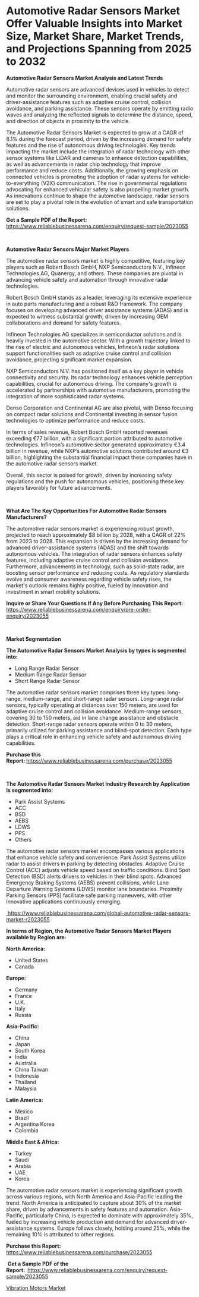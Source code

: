 <p><h1>Automotive Radar Sensors Market Offer Valuable Insights into Market Size, Market Share, Market Trends, and Projections Spanning from 2025 to 2032</h1></p><p><strong>Automotive Radar Sensors Market Analysis and Latest Trends</strong></p>
<p><p>Automotive radar sensors are advanced devices used in vehicles to detect and monitor the surrounding environment, enabling crucial safety and driver-assistance features such as adaptive cruise control, collision avoidance, and parking assistance. These sensors operate by emitting radio waves and analyzing the reflected signals to determine the distance, speed, and direction of objects in proximity to the vehicle.</p><p>The Automotive Radar Sensors Market is expected to grow at a CAGR of 8.1% during the forecast period, driven by the increasing demand for safety features and the rise of autonomous driving technologies. Key trends impacting the market include the integration of radar technology with other sensor systems like LiDAR and cameras to enhance detection capabilities, as well as advancements in radar chip technology that improve performance and reduce costs. Additionally, the growing emphasis on connected vehicles is promoting the adoption of radar systems for vehicle-to-everything (V2X) communication. The rise in governmental regulations advocating for enhanced vehicular safety is also propelling market growth. As innovations continue to shape the automotive landscape, radar sensors are set to play a pivotal role in the evolution of smart and safe transportation solutions.</p></p>
<p><strong>Get a Sample PDF of the Report:&nbsp;</strong> <a href="https://www.reliablebusinessarena.com/enquiry/request-sample/2023055?utm_campaign=2264&utm_medium=2&utm_source=Github&utm_content=ia&utm_term=10022025&utm_id=automotive-radar-sensors">https://www.reliablebusinessarena.com/enquiry/request-sample/2023055</a></p>
<p>&nbsp;</p>
<p><strong>Automotive Radar Sensors Major Market Players</strong></p>
<p><p>The automotive radar sensors market is highly competitive, featuring key players such as Robert Bosch GmbH, NXP Semiconductors N.V., Infineon Technologies AG, Quanergy, and others. These companies are pivotal in advancing vehicle safety and automation through innovative radar technologies.</p><p>Robert Bosch GmbH stands as a leader, leveraging its extensive experience in auto parts manufacturing and a robust R&D framework. The company focuses on developing advanced driver assistance systems (ADAS) and is expected to witness substantial growth, driven by increasing OEM collaborations and demand for safety features.</p><p>Infineon Technologies AG specializes in semiconductor solutions and is heavily invested in the automotive sector. With a growth trajectory linked to the rise of electric and autonomous vehicles, Infineon’s radar solutions support functionalities such as adaptive cruise control and collision avoidance, projecting significant market expansion.</p><p>NXP Semiconductors N.V. has positioned itself as a key player in vehicle connectivity and security. Its radar technology enhances vehicle perception capabilities, crucial for autonomous driving. The company's growth is accelerated by partnerships with automotive manufacturers, promoting the integration of more sophisticated radar systems.</p><p>Denso Corporation and Continental AG are also pivotal, with Denso focusing on compact radar solutions and Continental investing in sensor fusion technologies to optimize performance and reduce costs. </p><p>In terms of sales revenue, Robert Bosch GmbH reported revenues exceeding €77 billion, with a significant portion attributed to automotive technologies. Infineon’s automotive sector generated approximately €3.4 billion in revenue, while NXP’s automotive solutions contributed around €3 billion, highlighting the substantial financial impact these companies have in the automotive radar sensors market.</p><p>Overall, this sector is poised for growth, driven by increasing safety regulations and the push for autonomous vehicles, positioning these key players favorably for future advancements.</p></p>
<p>&nbsp;</p>
<p><strong>What Are The Key Opportunities For Automotive Radar Sensors Manufacturers?</strong></p>
<p><p>The automotive radar sensors market is experiencing robust growth, projected to reach approximately $8 billion by 2028, with a CAGR of 22% from 2023 to 2028. This expansion is driven by the increasing demand for advanced driver-assistance systems (ADAS) and the shift towards autonomous vehicles. The integration of radar sensors enhances safety features, including adaptive cruise control and collision avoidance. Furthermore, advancements in technology, such as solid-state radar, are boosting sensor performance and reducing costs. As regulatory standards evolve and consumer awareness regarding vehicle safety rises, the market's outlook remains highly positive, fueled by innovation and investment in smart mobility solutions.</p></p>
<p><strong>Inquire or Share Your Questions If Any Before Purchasing This Report:</strong> <a href="https://www.reliablebusinessarena.com/enquiry/pre-order-enquiry/2023055?utm_campaign=2264&utm_medium=2&utm_source=Github&utm_content=ia&utm_term=10022025&utm_id=automotive-radar-sensors">https://www.reliablebusinessarena.com/enquiry/pre-order-enquiry/2023055</a></p>
<p>&nbsp;</p>
<p><strong>Market Segmentation</strong></p>
<p><strong>The Automotive Radar Sensors Market Analysis by types is segmented into:</strong></p>
<p><ul><li>Long Range Radar Sensor</li><li>Medium Range Radar Sensor</li><li>Short Range Radar Sensor</li></ul></p>
<p><p>The automotive radar sensors market comprises three key types: long-range, medium-range, and short-range radar sensors. Long-range radar sensors, typically operating at distances over 150 meters, are used for adaptive cruise control and collision avoidance. Medium-range sensors, covering 30 to 150 meters, aid in lane change assistance and obstacle detection. Short-range radar sensors operate within 0 to 30 meters, primarily utilized for parking assistance and blind-spot detection. Each type plays a critical role in enhancing vehicle safety and autonomous driving capabilities.</p></p>
<p><strong>Purchase this Report:&nbsp;</strong><a href="https://www.reliablebusinessarena.com/purchase/2023055?utm_campaign=2264&utm_medium=2&utm_source=Github&utm_content=ia&utm_term=10022025&utm_id=automotive-radar-sensors">https://www.reliablebusinessarena.com/purchase/2023055</a></p>
<p>&nbsp;</p>
<p><strong>The Automotive Radar Sensors Market Industry Research by Application is segmented into:</strong></p>
<p><ul><li>Park Assist Systems</li><li>ACC</li><li>BSD</li><li>AEBS</li><li>LDWS</li><li>PPS</li><li>Others</li></ul></p>
<p><p>The automotive radar sensors market encompasses various applications that enhance vehicle safety and convenience. Park Assist Systems utilize radar to assist drivers in parking by detecting obstacles. Adaptive Cruise Control (ACC) adjusts vehicle speed based on traffic conditions. Blind Spot Detection (BSD) alerts drivers to vehicles in their blind spots. Advanced Emergency Braking Systems (AEBS) prevent collisions, while Lane Departure Warning Systems (LDWS) monitor lane boundaries. Proximity Parking Sensors (PPS) facilitate safe parking maneuvers, with other innovative applications continuously emerging.</p></p>
<p><a href="https://www.reliablebusinessarena.com/global-automotive-radar-sensors-market-r2023055?utm_campaign=2264&utm_medium=2&utm_source=Github&utm_content=ia&utm_term=10022025&utm_id=automotive-radar-sensors">&nbsp;https://www.reliablebusinessarena.com/global-automotive-radar-sensors-market-r2023055</a></p>
<p><strong>In terms of Region, the Automotive Radar Sensors Market Players available by Region are:</strong></p>
<p>
    <p> <strong> North America: </strong>
        <ul>
            <li>United States</li>
            <li>Canada</li>
        </ul>
        </p> 
    <p> <strong> Europe: </strong>
        <ul>
            <li>Germany</li>
            <li>France</li>
            <li>U.K.</li>
            <li>Italy</li>
            <li>Russia</li>
        </ul>
        </p> 
    <p> <strong> Asia-Pacific: </strong>
        <ul>
            <li>China</li>
            <li>Japan</li>
            <li>South Korea</li>
            <li>India</li>
            <li>Australia</li>
            <li>China Taiwan</li>
            <li>Indonesia</li>
            <li>Thailand</li>
            <li>Malaysia</li>
        </ul>
        </p> 
    <p> <strong> Latin America: </strong>
        <ul>
            <li>Mexico</li>
            <li>Brazil</li>
            <li>Argentina Korea</li>
            <li>Colombia</li>
        </ul>
        </p> 
    <p> <strong> Middle East & Africa: </strong>
        <ul>
            <li>Turkey</li>
            <li>Saudi</li>
            <li>Arabia</li>
            <li>UAE</li>
            <li>Korea</li>
        </ul>
    </p>
    </p>
<p><p>The automotive radar sensors market is experiencing significant growth across various regions, with North America and Asia-Pacific leading the trend. North America is anticipated to capture about 30% of the market share, driven by advancements in safety features and automation. Asia-Pacific, particularly China, is expected to dominate with approximately 35%, fueled by increasing vehicle production and demand for advanced driver-assistance systems. Europe follows closely, holding around 25%, while the remaining 10% is attributed to other regions.</p></p>
<p><strong>Purchase this Report: </strong><a href="https://www.reliablebusinessarena.com/purchase/2023055?utm_campaign=2264&utm_medium=2&utm_source=Github&utm_content=ia&utm_term=10022025&utm_id=automotive-radar-sensors">https://www.reliablebusinessarena.com/purchase/2023055</a></p>
<p>&nbsp;<strong>Get a Sample PDF of the Report:&nbsp;&nbsp;</strong><a href="https://www.reliablebusinessarena.com/enquiry/request-sample/2023055?utm_campaign=2264&utm_medium=2&utm_source=Github&utm_content=ia&utm_term=10022025&utm_id=automotive-radar-sensors">https://www.reliablebusinessarena.com/enquiry/request-sample/2023055</a></p>
<p><strong></strong></p>
<p><p><a href="https://github.com/princessbartram3/Market-Research-Report-List-1/blob/main/vibration-motors-market.md?utm_campaign=2264&utm_medium=2&utm_source=Github&utm_content=ia&utm_term=10022025&utm_id=automotive-radar-sensors">Vibration Motors Market</a></p></p>